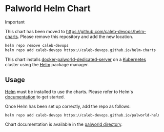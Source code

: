 # Palworld Helm Chart

> [!IMPORTANT]  
> This chart has been moved to <https://github.com/caleb-devops/helm-charts>. Please remove this repository and add the new location.
>
> ```sh
> helm repo remove caleb-devops
> helm repo add caleb-devops https://caleb-devops.github.io/helm-charts
> ```

This chart installs [docker-palworld-dedicated-server](https://github.com/jammsen/docker-palworld-dedicated-server) on a [Kubernetes](http://kubernetes.io/) cluster using the [Helm](https://helm.sh/) package manager.

## Usage

[Helm](https://helm.sh) must be installed to use the charts.  Please refer to
Helm's [documentation](https://helm.sh/docs) to get started.

Once Helm has been set up correctly, add the repo as follows:

```sh
helm repo add caleb-devops https://caleb-devops.github.io/palworld-helm
```

Chart documentation is available in the [palworld directory](./charts/palworld/).

